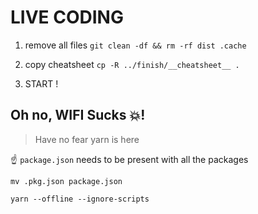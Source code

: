 # LIVE CODING

1.  remove all files
    `git clean -df && rm -rf dist .cache`

2.  copy cheatsheet
    `cp -R ../finish/__cheatsheet__ .`

3.  START !

## Oh no, WIFI Sucks 💥!

> Have no fear yarn is here

☝️ `package.json` needs to be present with all the packages

`mv .pkg.json package.json`

`yarn --offline --ignore-scripts`
